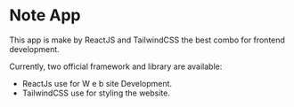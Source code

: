 # Note App

This app is make by ReactJS and TailwindCSS the best combo for frontend development.

Currently, two official framework and library are available:

- ReactJs use for W e b site Development.
- TailwindCSS use for styling the website.
